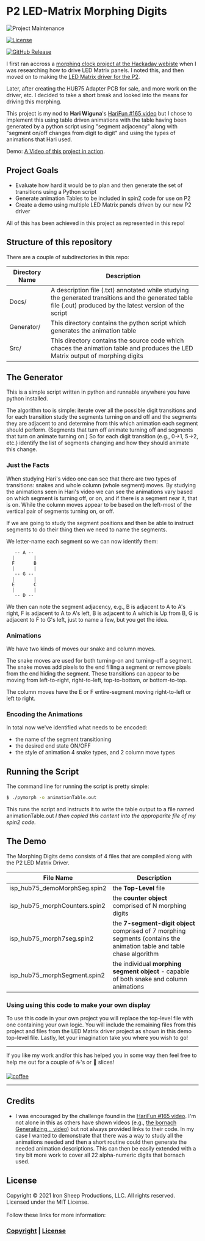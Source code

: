 # P2 LED-Matrix Morphing Digits

![Project Maintenance][maintenance-shield]

[![License][license-shield]](LICENSE)

[![GitHub Release][releases-shield]][releases]

I first ran accross a [morphing clock project at the Hackaday webiste](https://hackaday.com/2018/07/10/morphing-digital-clock-will-show-you-a-good-time/) when I was researching how to drive LED Matrix panels.  I noted this, and then moved on to making the [LED Matrix driver for the P2](https://github.com/ironsheep/p2-HUB75-LED-Matrix-Driver).

Later, after creating the HUB75 Adapter PCB for sale, and more work on the driver, etc. I decided to take a short break and looked into the means for driving this morphing. 

This project is my nod to **Hari Wiguna**'s [HariFun #165 video](https://www.youtube.com/watch?v=_DddhMh6kJc) but I chose to implement this using table driven animations with the table having been generated by a python script using "segment adjacency" along with "segment on/off changes from digit to digit" and using the types of animations that Hari used.

Demo:  [A Video of this project in action](https://youtu.be/-zx-_Z1aoWY).

## Project Goals

- Evaluate how hard it would be to plan and then generate the set of transitions using a Python script
- Generate animation Tables to be included in spin2 code for use on P2
- Create a demo using multiple LED Matrix panels driven by our new P2 driver

All of this has been achieved in this project as represented in this repo!

## Structure of this repository

There are a couple of subdirectories in this repo:

|  Directory Name | Description |
| --------------- | ----------- |
| Docs/ | A description file (.txt) annotated while studying the generated transitions and the generated table file (.out) produced by the latest version of the script |
| Generator/ | This directory contains the python script which generates the animation table
| Src/ | This directory contains the source code which chaces the animation table and produces the LED Matrix output of morphing digits


## The Generator 
This is a simple script written in python and runnable anywhere you have python installed.  

The algorithm too is simple: iterate over all the possible digit transitions and for each transition study the segments turning on and off and the segments they are adjacent to and determine from this which animation each segment should perform. (Segments that turn off animate turning off and segments that turn on animate turning on.) So for each digit transition (e.g., 0->1, 5->2, etc.) identify the list of segments changing and how they should animate this change.

### Just the Facts

When studying Hari's video one can see that there are two types of transitions: snakes and whole column (whole segment) moves.  By studying the animations seen in Hari's video we can see the animations vary based on which segment is turning off, or on, and if there is a segment near it, that is on.  While the column moves appear to be based on the left-most of the vertical pair of segments turning on, or off. 

If we are going to study the segment positions and then be able to instruct segments to do their thing then we need to name the segments.

We letter-name each segment so we can now identify them:

```
   -- A --
  |       |
  F       B
  |       |
   -- G --
  |       |
  E       C
  |       |
   -- D --
```

We then can note the segment adjacency, e.g., B is adjacent to A to A's right, F is adjacent to A to A's left, B is adjacent to A which is Up from B, G is adjacent to F to G's left, just to name a few, but you get the idea.

### Animations

We have two kinds of moves our snake and column moves. 

The snake moves are used for both turning-on and turning-off a segment. The snake moves add pixels to the end filling a segment or remove pixels from the end hiding the segment. These transitions can appear to be moving from left-to-right, right-to-left, top-to-bottom, or bottom-to-top.

The column moves have the E or F entire-segment moving right-to-left or left to right.

### Encoding the Animations

In total now we've identified what needs to be encoded:

- the name of the segment transitioning
- the desired end state ON/OFF
- the style of animation 4 snake types, and 2 column move types

## Running the Script

The command line for running the script is pretty simple:

```bash
$ ./pymorph -o animationTable.out
```

This runs the script and instructs it to write the table output to a file named animationTable.out    *I then copied this content into the approparite file of my spin2 code.*

## The Demo

The Morphing Digits demo consists of 4 files that are compiled along with the P2 LED Matrix Driver.

|  **File Name** | Description |
| --------------- | ----------- |
| isp\_hub75_demoMorphSeg.spin2 | the **Top-Level** file |
| isp\_hub75_morphCounters.spin2 | the **counter object** comprised of N morphing digits |
| isp\_hub75_morph7seg.spin2 | the **7-segment-digit object** comprised of 7 morphing segments (contains the animation table and table chase algorithm |
| isp\_hub75_morphSegment.spin2 | the individual **morphing segment object** - capable of both snake and column animations |


### Using using this code to make your own display

To use this code in your own project you will replace the top-level file with one containing your own logic. You will include the remaining files from this project and files from the LED Matrix driver project as shown in this demo top-level file.  Lastly, let your imagination take you where you wish to go!

----

If you like my work and/or this has helped you in some way then feel free to help me out for a couple of :coffee:'s or :pizza: slices!

[![coffee](https://www.buymeacoffee.com/assets/img/custom_images/black_img.png)](https://www.buymeacoffee.com/ironsheep)

----

## Credits

- I was encouraged by the challenge found in the [HariFun #165 video](https://www.youtube.com/watch?v=_DddhMh6kJc). I'm not alone in this as others have shown videos (e.g., [the bornach Generalizing... video](https://www.youtube.com/watch?v=QJZRKHw6bcg)) but not always provided  links to their code.  In my case I wanted to demonstrate that there was a way to study all the animations needed and then a short routine could then generate the needed animation descriptions.  This can then be easily extended with a tiny bit more work to cover all 22 alpha-numeric digits that bornach used.

## License

Copyright © 2021 Iron Sheep Productions, LLC. All rights reserved.<br />
Licensed under the MIT License. <br>
<br>
Follow these links for more information:

### [Copyright](copyright) | [License](LICENSE)

[maintenance-shield]: https://img.shields.io/badge/maintainer-stephen%40ironsheep.biz-blue.svg?style=for-the-badge

[license-shield]: https://camo.githubusercontent.com/bc04f96d911ea5f6e3b00e44fc0731ea74c8e1e9/68747470733a2f2f696d672e736869656c64732e696f2f6769746875622f6c6963656e73652f69616e74726963682f746578742d646976696465722d726f772e7376673f7374796c653d666f722d7468652d6261646765

[releases-shield]: https://img.shields.io/github/release/ironsheep/P2-LED-Matrix-Morphing-Digits.svg?style=for-the-badge

[releases]: https://github.com/ironsheep/P2-LED-Matrix-Morphing-Digits/releases
